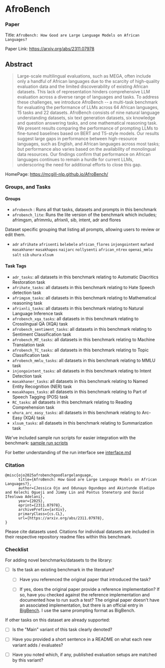# AfroBench

### Paper

Title: `AfroBench: How Good are Large Language Models on African Languages?`

Paper Link: https://arxiv.org/abs/2311.07978

## Abstract
> Large-scale multilingual evaluations, such as MEGA, often include only a handful of African languages due to the scarcity of high-quality evaluation data and the limited discoverability of existing African datasets. This lack of representation hinders comprehensive LLM evaluation across a diverse range of languages and tasks. To address these challenges, we introduce AfroBench -- a multi-task benchmark for evaluating the performance of LLMs across 64 African languages, 15 tasks and 22 datasets. AfroBench consists of nine natural language understanding datasets, six text generation datasets, six knowledge and question answering tasks, and one mathematical reasoning task. We present results comparing the performance of prompting LLMs to fine-tuned baselines based on BERT and T5-style models. Our results suggest large gaps in performance between high-resource languages, such as English, and African languages across most tasks; but performance also varies based on the availability of monolingual data resources. Our findings confirm that performance on African languages continues to remain a hurdle for current LLMs, underscoring the need for additional efforts to close this gap.

HomePage: https://mcgill-nlp.github.io/AfroBench/

### Groups, and Tasks
#### Groups
* `afrobench` : Runs all that tasks, datasets and prompts in this benchmark
* `afrobench_lite`: Runs the lite version of the benchmark which includes; afrimgsm, afrimmlu, afrixnli, sib, intent, adr and flores

Dataset specific grouping that listing all prompts, allowing users to review or edit them.
* `adr`   `afrihate`   `afrisenti`   `belebele`  `african_flores` `injongointent`  `mafand`  `masakhaner`  `masakhapos`  `naijarc`  `nollysenti`  `african_ntrex`  `openai_mmlu`  `salt`  `sib`  `uhura`  `xlsum`


#### Task Tags
* `adr_tasks`: all datasets in this benchmark relating to Automatic Diacritics Restoration task
* `afrihate_tasks`: all datasets in this benchmark relating to Hate Speech detection task
* `afrimgsm_tasks`: all datasets in this benchmark relating to Mathematical reasoning task
* `afrixnli_tasks`: all datasets in this benchmark relating to Natural Language Inference task
* `afrobench_xqa_tasks`: all datasets in this benchmark relating to Crosslingual QA (XQA) task
* `afrobench_sentiment_tasks`: all datasets in this benchmark relating to Sentiment Classification task
* `afrobench_MT_tasks`: all datasets in this benchmark relating to Machine Translation task
* `afrobench_TC_tasks`: all datasets in this benchmark relating to Topic Classification task
* `afrobench_mmlu_tasks`: all datasets in this benchmark relating to MMLU task
* `injongointent_tasks`: all datasets in this benchmark relating to Intent Detection task 
* `masakhaner_tasks`: all datasets in this benchmark relating to Named Entity Recognition (NER) task 
* `masakhapos_tasks`: all datasets in this benchmark relating to Part of Speech Tagging (POS) task 
* `RC_tasks`: all datasets in this benchmark relating to Reading Comprehension task
* `uhura_arc_easy_tasks`: all datasets in this benchmark relating to Arc-Easy (XQA) task 
* `xlsum_tasks`: all datasets in this benchmark relating to Summarization task


We've included sample run scripts for easier integration with the benchmark: [sample run scripts](./sample_run_scripts)

For better understanding of the run interface see [interface.md](../../../docs/interface.md)

### Citation

```
@misc{ojo2025afrobenchgoodlargelanguage,
      title={AfroBench: How Good are Large Language Models on African Languages?}, 
      author={Jessica Ojo and Odunayo Ogundepo and Akintunde Oladipo and Kelechi Ogueji and Jimmy Lin and Pontus Stenetorp and David Ifeoluwa Adelani},
      year={2025},
      eprint={2311.07978},
      archivePrefix={arXiv},
      primaryClass={cs.CL},
      url={https://arxiv.org/abs/2311.07978}, 
}
```
Please cite datasets used. Citations for individual datasets are included in their respective repository readme files within this benchmark.
### Checklist

For adding novel benchmarks/datasets to the library:
* [ ] Is the task an existing benchmark in the literature?
  * [ ] Have you referenced the original paper that introduced the task?
  * [ ] If yes, does the original paper provide a reference implementation? If so, have you checked against the reference implementation and documented how to run such a test? The original paper doesn't have an associated implementation, but there is an official entry in [BigBench](https://github.com/google/BIG-bench/tree/main/bigbench/benchmark_tasks/social_iqa). I use the same prompting format as BigBench.


If other tasks on this dataset are already supported:
* [ ] Is the "Main" variant of this task clearly denoted?
* [ ] Have you provided a short sentence in a README on what each new variant adds / evaluates?
* [ ] Have you noted which, if any, published evaluation setups are matched by this variant?

